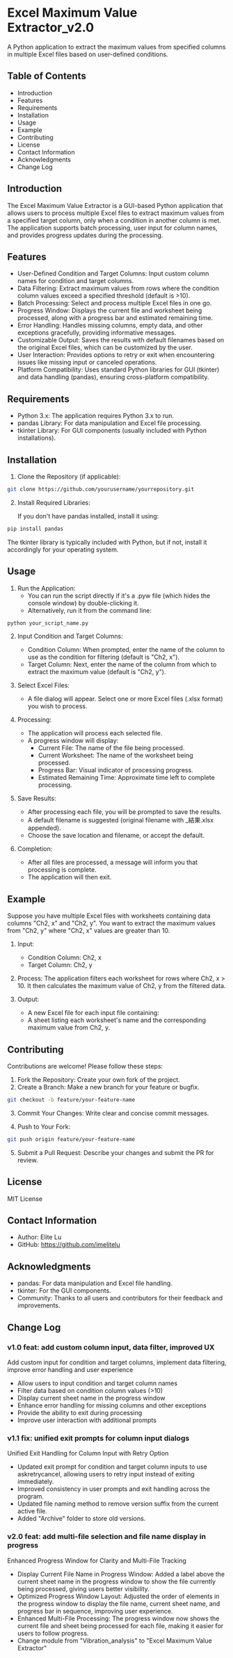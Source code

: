 # Excel Maximum Value Extractor_v2.0
A Python application to extract the maximum values from specified columns in multiple Excel files based on user-defined conditions.

## Table of Contents
- Introduction
- Features
- Requirements
- Installation
- Usage
- Example
- Contributing
- License
- Contact Information
- Acknowledgments
- Change Log

## Introduction
The Excel Maximum Value Extractor is a GUI-based Python application that allows users to process multiple Excel files to extract maximum values from a specified target column, only when a condition in another column is met. The application supports batch processing, user input for column names, and provides progress updates during the processing.

## Features
- User-Defined Condition and Target Columns: Input custom column names for condition and target columns.
- Data Filtering: Extract maximum values from rows where the condition column values exceed a specified threshold (default is >10).
- Batch Processing: Select and process multiple Excel files in one go.
- Progress Window: Displays the current file and worksheet being processed, along with a progress bar and estimated remaining time.
- Error Handling: Handles missing columns, empty data, and other exceptions gracefully, providing informative messages.
- Customizable Output: Saves the results with default filenames based on the original Excel files, which can be customized by the user.
- User Interaction: Provides options to retry or exit when encountering issues like missing input or canceled operations.
- Platform Compatibility: Uses standard Python libraries for GUI (tkinter) and data handling (pandas), ensuring cross-platform compatibility.

## Requirements
- Python 3.x: The application requires Python 3.x to run.
- pandas Library: For data manipulation and Excel file processing.
- tkinter Library: For GUI components (usually included with Python installations).

## Installation
1. Clone the Repository (if applicable):

```bash
git clone https://github.com/yourusername/yourrepository.git
```
2. Install Required Libraries:

   If you don't have pandas installed, install it using:

```bash
pip install pandas
```

The tkinter library is typically included with Python, but if not, install it accordingly for your operating system.


## Usage
1. Run the Application:
   - You can run the script directly if it's a .pyw file (which hides the console window) by double-clicking it.
   - Alternatively, run it from the command line:

```bash
python your_script_name.py
```
2. Input Condition and Target Columns:

   - Condition Column: When prompted, enter the name of the column to use as the condition for filtering (default is "Ch2, x").
   - Target Column: Next, enter the name of the column from which to extract the maximum value (default is "Ch2, y").

3. Select Excel Files:
   - A file dialog will appear. Select one or more Excel files (.xlsx format) you wish to process.

4. Processing:
    - The application will process each selected file.
    - A progress window will display:
        - Current File: The name of the file being processed.
        - Current Worksheet: The name of the worksheet being processed.
        - Progress Bar: Visual indicator of processing progress.
        - Estimated Remaining Time: Approximate time left to complete processing.

5. Save Results:
    - After processing each file, you will be prompted to save the results.
    - A default filename is suggested (original filename with _結果.xlsx appended).
    - Choose the save location and filename, or accept the default.

6. Completion:
    - After all files are processed, a message will inform you that processing is complete.
    - The application will then exit.

## Example
Suppose you have multiple Excel files with worksheets containing data columns "Ch2, x" and "Ch2, y". You want to extract the maximum values from "Ch2, y" where "Ch2, x" values are greater than 10.

1. Input:
   - Condition Column: Ch2, x
   - Target Column: Ch2, y

2. Process:
The application filters each worksheet for rows where Ch2, x > 10.
It then calculates the maximum value of Ch2, y from the filtered data.

3. Output:
   - A new Excel file for each input file containing:
   - A sheet listing each worksheet's name and the corresponding maximum value from Ch2, y.

## Contributing
Contributions are welcome! Please follow these steps:

1. Fork the Repository: Create your own fork of the project.
2. Create a Branch: Make a new branch for your feature or bugfix.
```bash
git checkout -b feature/your-feature-name
```

3. Commit Your Changes: Write clear and concise commit messages.

4. Push to Your Fork:
```bash
git push origin feature/your-feature-name
```

5. Submit a Pull Request: Describe your changes and submit the PR for review.

## License
MIT License

## Contact Information
- Author: Elite Lu
- GitHub: https://github.com/imelitelu

## Acknowledgments
- pandas: For data manipulation and Excel file handling.
- tkinter: For the GUI components.
- Community: Thanks to all users and contributors for their feedback and improvements.

## Change Log

### v1.0 feat: add custom column input, data filter, improved UX

 Add custom input for condition and target columns, implement data filtering, improve error handling and user experience

- Allow users to input condition and target column names
- Filter data based on condition column values (>10)
- Display current sheet name in the progress window
- Enhance error handling for missing columns and other exceptions
- Provide the ability to exit during processing
- Improve user interaction with additional prompts


### v1.1 fix: unified exit prompts for column input dialogs
Unified Exit Handling for Column Input with Retry Option
- Updated exit prompt for condition and target column inputs to use askretrycancel, allowing users to retry input instead of exiting immediately.
- Improved consistency in user prompts and exit handling across the program.
- Updated file naming method to remove version suffix from the current active file.
- Added "Archive" folder to store old versions.

### v2.0 feat: add multi-file selection and file name display in progress
Enhanced Progress Window for Clarity and Multi-File Tracking

- Display Current File Name in Progress Window: Added a label above the current sheet name in the progress window to show the file currently being processed, giving users better visibility.
- Optimized Progress Window Layout: Adjusted the order of elements in the progress window to display the file name, current sheet name, and progress bar in sequence, improving user experience.
- Enhanced Multi-File Processing: The progress window now shows the current file and sheet being processed for each file, making it easier for users to follow progress.
- Change module from "Vibration_analysis" to "Excel Maximum Value Extractor"